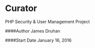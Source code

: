 # Curator
PHP Security &amp; User Management Project

####Author
James Druhan

####Start Date
January 16, 2016

